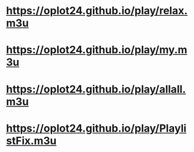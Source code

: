 # https://oplot24.github.io/play/relax.m3u
# https://oplot24.github.io/play/my.m3u
# https://oplot24.github.io/play/allall.m3u
# https://oplot24.github.io/play/PlaylistFix.m3u
